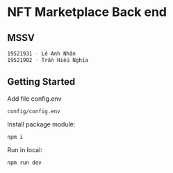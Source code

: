 # NFT Marketplace Back end

## MSSV
```bash
19521931 - Lê Anh Nhân
19521902 - Trần Hiếu Nghĩa
```

## Getting Started

Add file config.env 
```shell
config/config.env
```

Install package module: 
```shell
npm i
```

Run in local:
```shell
npm run dev
```




